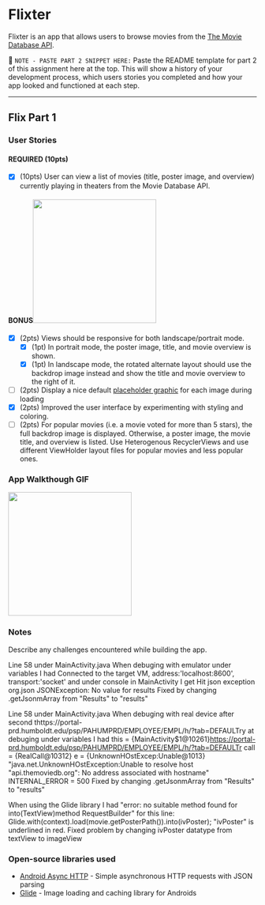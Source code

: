 # Flixter
Flixter is an app that allows users to browse movies from the [The Movie Database API](http://docs.themoviedb.apiary.io/#).

📝 `NOTE - PASTE PART 2 SNIPPET HERE:` Paste the README template for part 2 of this assignment here at the top. This will show a history of your development process, which users stories you completed and how your app looked and functioned at each step.

---

## Flix Part 1

### User Stories


#### REQUIRED (10pts)
- [X] (10pts) User can view a list of movies (title, poster image, and overview) currently playing in theaters from the Movie Database API.

#### BONUS<img src="YOUR_GIF_URL_HERE" width=250><br>
- [X] (2pts) Views should be responsive for both landscape/portrait mode.
   - [X] (1pt) In portrait mode, the poster image, title, and movie overview is shown.
   - [X] (1pt) In landscape mode, the rotated alternate layout should use the backdrop image instead and show the title and movie overview to the right of it.

- [ ] (2pts) Display a nice default [placeholder graphic](https://guides.codepath.org/android/Displaying-Images-with-the-Glide-Library#advanced-usage) for each image during loading
- [X] (2pts) Improved the user interface by experimenting with styling and coloring.
- [ ] (2pts) For popular movies (i.e. a movie voted for more than 5 stars), the full backdrop image is displayed. Otherwise, a poster image, the movie title, and overview is listed. Use Heterogenous RecyclerViews and use different ViewHolder layout files for popular movies and less popular ones.

### App Walkthough GIF

<img src= https://i.imgur.com/2TPwNKt.gifvhttps://i.imgur.com/2TPwNKt.gifv width=250><br>




### Notes
Describe any challenges encountered while building the app.

Line 58 under MainActivity.java
When debuging with emulator under variables I had
Connected to the target VM, address:'localhost:8600', transport:'socket' 
and under console in MainActivity I get
Hit json exception
org.json JSONException: No value for results
Fixed by changing .getJsonmArray from "Results" to "results"

Line 58 under MainActivity.java
When debuging with real device after second thttps://portal-prd.humboldt.edu/psp/PAHUMPRD/EMPLOYEE/EMPL/h/?tab=DEFAULTry at debuging under variables I had
this = {MainActivity$1@10261}https://portal-prd.humboldt.edu/psp/PAHUMPRD/EMPLOYEE/EMPL/h/?tab=DEFAULTr
call = {RealCall@10312}
e = {UnknownHOstExcep:Unable@1013} "java.net.UnknownHOstException:Unable to resolve host "api.themoviedb.org": No address associated with hostname"
INTERNAL_ERROR = 500
Fixed by changing .getJsonmArray from "Results" to "results"

When using the Glide library I had 
"error: no suitable method found for into(TextView)method RequestBuilder"
for this line:
Glide.with(context).load(movie.getPosterPath()).into(ivPoster);
"ivPoster" is underlined in red.
Fixed problem by changing ivPoster datatype from textView to imageView


### Open-source libraries used

- [Android Async HTTP](https://github.com/codepath/CPAsyncHttpClient) - Simple asynchronous HTTP requests with JSON parsing
- [Glide](https://github.com/bumptech/glide) - Image loading and caching library for Androids
